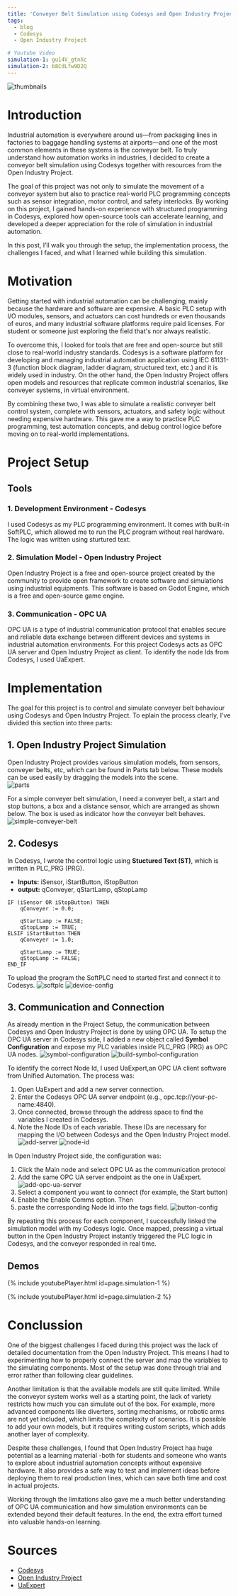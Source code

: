 ```yaml
---
title: 'Conveyer Belt Simulation using Codesys and Open Industry Project'
tags:
  - blog
  - Codesys
  - Open Industry Project

# Youtube Video
simulation-1: gu14V_gtnXc
simulation-2: b8CdLfw9D2Q
---
```


![thumbnails](../images/open-industry-project-codesys/thumbnails.png)

# Introduction
Industrial automation is everywhere around us—from packaging lines in factories to baggage handling systems at airports—and one of the most common elements in these systems is the conveyor belt. To truly understand how automation works in industries, I decided to create a conveyor belt simulation using Codesys together with resources from the Open Industry Project.

The goal of this project was not only to simulate the movement of a conveyor system but also to practice real-world PLC programming concepts such as sensor integration, motor control, and safety interlocks. By working on this project, I gained hands-on experience with structured programming in Codesys, explored how open-source tools can accelerate learning, and developed a deeper appreciation for the role of simulation in industrial automation.

In this post, I’ll walk you through the setup, the implementation process, the challenges I faced, and what I learned while building this simulation.

# Motivation
Getting started with industrial automation can be challenging, mainly because the hardware and software are expensive. A basic PLC setup with I/O modules, sensors, and actuators can cost hundreds or even thousands of euros, and many industrial software platforms require paid licenses. For student or someone just exploring the field that's nor always realistic.

To overcome this, I looked for tools that are free and open-source but still close to real-world industry standards. Codesys is a software platform for developing and managing industrial automation application using IEC 61131-3 (function block diagram, ladder diagram, structured text, etc.) and it is widely used in industry. On the other hand, the Open Industry Project offers open models and resources that replicate common industrial scenarios, like conveyer systems, in virtual environment.

By combining these two, I was able to simulate a realistic conveyer belt control system, complete with sensors, actuators, and safety logic without needing expensive hardware. This gave me a way to practice  PLC programming, test automation concepts, and debug control logice before moving on to real-world implementations. 

# Project Setup
## Tools
### 1. Development Environment - Codesys 
I used Codesys as my PLC programming environment. It comes with built-in SoftPLC, which allowed me to run the PLC program without real hardware. The logic was written using sturtured text.

### 2. Simulation Model - Open Industry Project 
Open Industry Project is a free and open-source project created by the community to provide open framework to create software and simulations using industrial equipments. This software is based on Godot Engine, which is a free and open-source game engine. 

### 3. Communication - OPC UA
OPC UA is a type of industrial communication protocol that enables secure and reliable data exchange between different devices and systems in industrial automation environments. For this project Codesys acts as OPC UA server and Open Industry Project as client. To identify the node Ids from Codesys, I used UaExpert. 

# Implementation
The goal for this project is to control and simulate conveyer belt behaviour using Codesys and Open Industry Project. To eplain the process clearly, I've divided this section into three parts:

## 1. Open Industry Project Simulation
Open Industry Project provides various simulation models, from sensors, conveyer belts, etc, which can be found in Parts tab below. These models can be used easily by dragging the models into the scene.   
![parts](../images/open-industry-project-codesys/parts.png)

For a simple conveyer belt simulation, I need a conveyer belt, a start and stop buttons, a box and a distance sensor, which are arranged as shown below. The box is used as indicator how the conveyer belt behaves. 
![simple-conveyer-belt](../images/open-industry-project-codesys/simple-conveyer-belt.png)

## 2. Codesys 
In Codesys, I wrote the control logic using **Stuctured Text (ST)**, which is written in PLC_PRG (PRG). 
- **Inputs:** iSensor, iStartButton, iStopButton
- **output:** qConveyer, qStartLamp, qStopLamp

```
IF (iSensor OR iStopButton) THEN
	qConveyer := 0.0;
	
	qStartLamp := FALSE;
	qStopLamp := TRUE;
ELSIF iStartButton THEN
	qConveyer := 1.0;
	
	qStartLamp := TRUE;
	qStopLamp := FALSE;
END_IF
```
To upload the program the SoftPLC need to started first and connect it to Codesys.
![softplc](../images/open-industry-project-codesys/softplc.png)
![device-config](../images/open-industry-project-codesys/device-config.png)

## 3. Communication and Connection
As already mention in the Project Setup, the communication between Codesys and Open Industry Project is done by using OPC UA. To setup the OPC UA server in Codesys side, I added a new object called **Symbol Configuration** and expose my PLC variables inside PLC_PRG (PRG) as OPC UA nodes.
![symbol-configuration](../images/open-industry-project-codesys/symbol-config.png)
![build-symbol-configuration](../images/open-industry-project-codesys/build-symbol-config.png)

To identify the correct Node Id, I used UaExpert,an OPC UA client software from Unified Automation. The process was:
1. Open UaExpert and add a new server connection.
2. Enter the Codesys OPC UA server endpoint (e.g., opc.tcp://your-pc-name:4840).
3. Once connected, browse through the address space to find the variables I created in Codesys.
4. Note the Node IDs of each variable. These IDs are necessary for mapping the I/O between Codesys and the Open Industry Project model.
![add-server](../images/open-industry-project-codesys/add-server.png)
![node-id](../images/open-industry-project-codesys/node-id.png)

In Open Industry Project side, the configuration was:
1. Click the Main node and select OPC UA as the communication protocol 
2. Add the same OPC UA server endpoint as the one in UaExpert.
![add-opc-ua-server](../images/open-industry-project-codesys/add-opc-ua-server.png)
3. Select a component you want to connect (for example, the Start button) 
4. Enable the Enable Comms option. Then
5.  paste the corresponding Node Id into the tags field.
![button-config](../images/open-industry-project-codesys/button-config.png)

By repeating this process for each component, I successfully linked the simulation model with my Codesys logic. Once mapped, pressing a virtual button in the Open Industry Project instantly triggered the PLC logic in Codesys, and the conveyor responded in real time.

## Demos

{% include youtubePlayer.html id=page.simulation-1 %}

{% include youtubePlayer.html id=page.simulation-2 %}

# Conclussion
One of the biggest challenges I faced during this project was the lack of detailed documentation from the Open Industry Project. This means I had to experimenting how to properly connect the server and map the variables to the simulating components. Most of the setup was done through trial and error rather than following clear guidelines.

Another limitation is that the available models are still quite limited. While the conveyor system works well as a starting point, the lack of variety restricts how much you can simulate out of the box. For example, more advanced components like diverters, sorting mechanisms, or robotic arms are not yet included, which limits the complexity of scenarios. It is possible to add your own models, but it requires writing custom scripts, which adds another layer of complexity.

Despite these challenges, I found that Open Industry Project haa huge potential as a learning material -both for students and someone who wants to explore about industrial automation concepts without expensive hardware. It also provides a safe way to test and implement ideas before deploying them to real production lines, which can save both time and cost in actual projects.

Working through the limitations also gave me a much better understanding of OPC UA communication and how simulation environments can be extended beyond their default features. In the end, the extra effort turned into valuable hands-on learning.

# Sources
- [Codesys](https://www.codesys.com/)
- [Open Industry Project](https://github.com/Open-Industry-Project/Open-Industry-Project)
- [UaExpert](https://www.unified-automation.com/products/development-tools/uaexpert.html)



